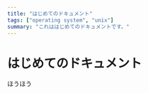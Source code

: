 ```yaml
---
title: "はじめてのドキュメント"
tags: ["operating system", "unix"]
summary: "これははじめてのドキュメントです。"
---
```


# はじめてのドキュメント

ほうほう
